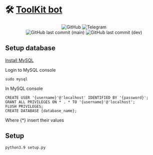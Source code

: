 # 🛠 [ToolKit bot](https://t.me/Tool_Kit_Bot)

<div style="text-align: center">
<img alt="GitHub" src="https://img.shields.io/github/license/igorechek06/ToolKit?style=for-the-badge"/>
<img alt="Telegram" src="https://img.shields.io/badge/Telegam-bot-0088cc?style=for-the-badge&logo=telegram" />

<br> 

<img alt="GitHub last commit (main)" src="https://img.shields.io/github/last-commit/igorechek06/ToolKit/main?label=Last%20main%20commit&style=for-the-badge"/>
<img alt="GitHub last commit (dev)" src="https://img.shields.io/github/last-commit/igorechek06/ToolKit/dev?label=Last%20dev%20commit&style=for-the-badge"/>
</div>

<!-- I know it is wrong -->

## Setup database

[Install MySQL](https://dev.mysql.com/downloads/)

Login to MySQL console

    sudo mysql

In MySQL console

    CREATE USER '{username}'@'localhost' IDENTIFIED BY '{password}';
    GRANT ALL PRIVILEGES ON * . * TO '{username}'@'localhost';
    FLUSH PRIVILEGES;
    CREATE DATABASE {database_name};

Where {*} insert their values

## Setup

    python3.9 setup.py
